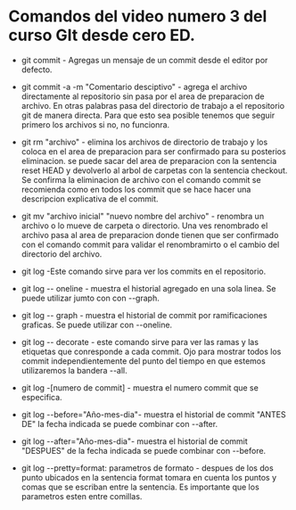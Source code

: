 # Comandos del video numero 3 del curso GIt desde cero ED.

* git commit  - Agregas un mensaje de un commit desde el editor por defecto.

* git commit -a -m "Comentario desciptivo" - agrega el archivo directamente al repositorio sin pasa por el area de preparacion de archivo. En otras palabras pasa del directorio de trabajo a el repositorio git de manera directa. Para que esto sea posible tenemos que seguir primero los archivos si no, no funcionra.

* git rm "archivo" - elimina los archivos de directorio de trabajo y los coloca en el area de preparacion para ser confirmado para su posterios eliminacion. se puede sacar del area de preparacion con la sentencia reset HEAD y devolverlo al arbol de carpetas con la sentencia checkout. Se confirma la eliminacion de archivo con el comando commit se recomienda como en todos los commit que se hace hacer una descripcion explicativa de el commit.

* git mv "archivo inicial" "nuevo nombre del archivo" - renombra un archivo o lo mueve de carpeta o directorio. Una ves renombrado el archivo pasa al area de preparacion donde tienen que ser confirmado con el comando commit para validar el renombramirto o el cambio del directorio del archivo.

* git log -Este comando sirve para ver los commits en el repositorio.

* git log -- oneline - muestra el historial agregado en una sola linea. Se puede utilizar jumto con con --graph.

* git log -- graph - muestra el historial de commit por ramificaciones graficas. Se puede utilizar con --oneline.

* git log -- decorate -  este comando sirve para ver las ramas y las etiquetas que conresponde a cada commit. Ojo para mostrar todos los commit independientemente del punto del tiempo en que estemos utilizaremos la bandera --all.

* git log -[numero de commit] - muestra el numero commit que se especifica.

* git log --before="Año-mes-dia"- muestra el historial de commit "ANTES DE" la fecha indicada se puede combinar con --after.

* git log --after="Año-mes-dia"- muestra el historial de commit "DESPUES" de la fecha indicada se puede combinar con --before.

* git log --pretty=format: parametros de formato - despues de los dos punto ubicados en la sentencia format tomara en cuenta los puntos y comas que se escriban entre la sentencia. Es importante que los parametros esten entre comillas.